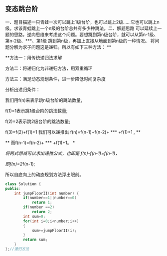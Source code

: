 ## 变态跳台阶

一、题目描述一只青蛙一次可以跳上1级台阶，也可以跳上2级……它也可以跳上n级。求该青蛙跳上一个n级的台阶总共有多少种跳法。二、解题思路           可以延续上一题的思路，逆向思维来考虑这个问题。要想跳到第n级台阶，就可以从第n-1级、第n-2级、***、第1级 跳到第n级，再加上直接从地面到第n级的一种情况。       将问题分解为求子问题这是递归。所以有如下三种方法：    **

**方法一：用传统递归法求解    

方法二：将递归化为非递归方法，用双重循环   

方法三：满足动态规划条件，进一步降低时间复杂度               

分析出递归条件：    

我们用f(n)来表示跳n级台阶的跳法数量，                                                    

f(1)=1表示跳1级台阶的跳法数量;                                                    

f(2)=2表示跳2级台阶的跳法数量;                                                  

  f(3)=f(2)+f(1)+1  我们可以递推出  f(n)=f(n-1)+f(n-2)+ *** +f(1)+1 ,                                                  **

** 而f(n-1)=f(n-2)+ *** +f(1)+1。                *

*将两式想减可以求出递推公式，也即是 f(n)-f(n-1)=f(n-1)，*

*即f(n)=2*f(n-1); 

所以自底向上的动态规划方法浮出眼前。

```C++
class Solution {
public:
    int jumpFloorII(int number) {
        if(number==1||number==0)
            return 1;
        if(number ==2)
            return 2;
        int sum=0;
        for(int i=0;i<number;i++)
        {
            sum+=jumpFloorII(i);
        }
        return sum;
    }
};//递归方法
```

